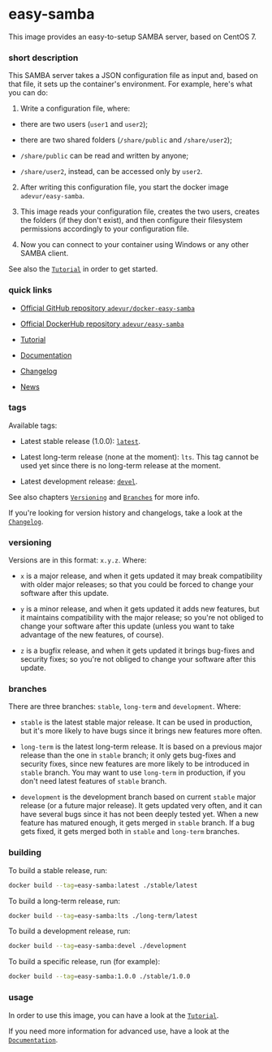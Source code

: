 # easy-samba
This image provides an easy-to-setup SAMBA server, based on CentOS 7.

### short description
This SAMBA server takes a JSON configuration file as input and, based on that file, it sets up the container's environment. For example, here's what you can do:

1) Write a configuration file, where:

  - there are two users (`user1` and `user2`);

  - there are two shared folders (`/share/public` and `/share/user2`);

  - `/share/public` can be read and written by anyone;

  - `/share/user2`, instead, can be accessed only by `user2`.

2) After writing this configuration file, you start the docker image `adevur/easy-samba`.

3) This image reads your configuration file, creates the two users, creates the folders (if they don't exist), and then configure their filesystem permissions accordingly to your configuration file.

4) Now you can connect to your container using Windows or any other SAMBA client.

See also the [`Tutorial`](https://github.com/adevur/docker-easy-samba/blob/master/docs/TUTORIAL.md) in order to get started.

### quick links
- [Official GitHub repository `adevur/docker-easy-samba`](https://github.com/adevur/docker-easy-samba)

- [Official DockerHub repository `adevur/easy-samba`](https://hub.docker.com/r/adevur/easy-samba)

- [Tutorial](https://github.com/adevur/docker-easy-samba/blob/master/docs/TUTORIAL.md)

- [Documentation](https://github.com/adevur/docker-easy-samba/blob/master/docs/DOCUMENTATION.md)

- [Changelog](https://github.com/adevur/docker-easy-samba/blob/master/docs/CHANGELOG.md)

- [News](https://github.com/adevur/docker-easy-samba/blob/master/NEWS.md)

### tags
Available tags:

- Latest stable release (1.0.0): [`latest`](https://github.com/adevur/docker-easy-samba/blob/master/stable/latest/Dockerfile).

- Latest long-term release (none at the moment): `lts`. This tag cannot be used yet since there is no long-term release at the moment.

- Latest development release: [`devel`](https://github.com/adevur/docker-easy-samba/blob/master/development/Dockerfile).

See also chapters [`Versioning`](https://github.com/adevur/docker-easy-samba/blob/master/README.md#versioning)
and [`Branches`](https://github.com/adevur/docker-easy-samba/blob/master/README.md#branches) for more info.

If you're looking for version history and changelogs, take a look at the [`Changelog`](https://github.com/adevur/docker-easy-samba/blob/master/docs/CHANGELOG.md).

### versioning
Versions are in this format: `x.y.z`. Where:

- `x` is a major release, and when it gets updated it may break compatibility with older major releases; so that you could be forced to change your software after this update.

- `y` is a minor release, and when it gets updated it adds new features, but it maintains compatibility with the major release; so you're not obliged to change your software after this update (unless you want to take advantage of the new features, of course).

- `z` is a bugfix release, and when it gets updated it brings bug-fixes and security fixes; so you're not obliged to change your software after this update.

### branches
There are three branches: `stable`, `long-term` and `development`. Where:

- `stable` is the latest stable major release. It can be used in production, but it's more likely to have bugs since it brings new features more often.

- `long-term` is the latest long-term release. It is based on a previous major release than the one in `stable` branch; it only gets bug-fixes and security fixes, since new features are more likely to be introduced in `stable` branch. You may want to use `long-term` in production, if you don't need latest features of `stable` branch.

- `development` is the development branch based on current `stable` major release (or a future major release). It gets updated very often, and it can have several bugs since it has not been deeply tested yet. When a new feature has matured enough, it gets merged in `stable` branch. If a bug gets fixed, it gets merged both in `stable` and `long-term` branches.

### building
To build a stable release, run:
```sh
docker build --tag=easy-samba:latest ./stable/latest
```

To build a long-term release, run:
```sh
docker build --tag=easy-samba:lts ./long-term/latest
```

To build a development release, run:
```sh
docker build --tag=easy-samba:devel ./development
```

To build a specific release, run (for example):
```sh
docker build --tag=easy-samba:1.0.0 ./stable/1.0.0
```

### usage
In order to use this image, you can have a look at the [`Tutorial`](https://github.com/adevur/docker-easy-samba/blob/master/docs/TUTORIAL.md).

If you need more information for advanced use, have a look at the [`Documentation`](https://github.com/adevur/docker-easy-samba/blob/master/docs/DOCUMENTATION.md).

